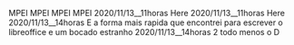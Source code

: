MPEI
MPEI
MPEI
MPEI
2020/11/13__11horas	Here
2020/11/13__11horas	Here
2020/11/13__14horas	E a forma mais rapida que encontrei para escrever o libreoffice e um bocado estranho
2020/11/13__14horas	2 todo menos o D
